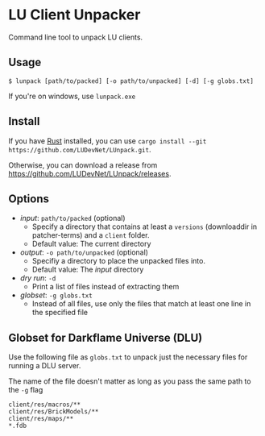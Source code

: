 # LU Client Unpacker

Command line tool to unpack LU clients.

## Usage

```console
$ lunpack [path/to/packed] [-o path/to/unpacked] [-d] [-g globs.txt]
```

If you're on windows, use `lunpack.exe`

## Install

If you have [Rust](https://rust-lang.org) installed, you can use `cargo install --git https://github.com/LUDevNet/LUnpack.git`.

Otherwise, you can download a release from <https://github.com/LUDevNet/LUnpack/releases>.

## Options

- *input*: `path/to/packed` (optional)  
  - Specify a directory that contains at least a `versions` (downloaddir in patcher-terms) and a `client` folder.
  - Default value: The current directory
- *output*: `-o path/to/unpacked` (optional)
  - Specifiy a directory to place the unpacked files into.
  - Default value: The *input* directory
- *dry run*: `-d`
  - Print a list of files instead of extracting them
- *globset*: `-g globs.txt`
  - Instead of all files, use only the files that match at least one line in the specified file

## Globset for Darkflame Universe (DLU)

Use the following file as `globs.txt` to unpack just the necessary files for running a DLU server.

The name of the file doesn't matter as long as you pass the same path to the `-g` flag

```console
client/res/macros/**
client/res/BrickModels/**
client/res/maps/**
*.fdb
```
